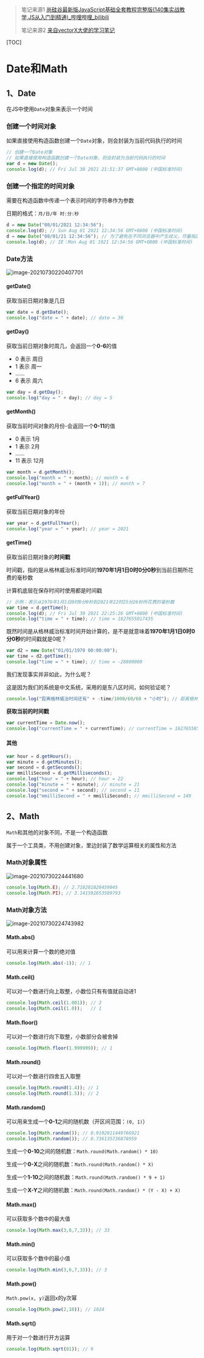 > 笔记来源1 [尚硅谷最新版JavaScript基础全套教程完整版(140集实战教学,JS从入门到精通)_哔哩哔哩_bilibili](https://www.bilibili.com/video/BV1YW411T7GX?spm_id_from=333.337.search-card.all.click)
>
> 笔记来源2 [来自vectorX大佬的学习笔记](https://github.com/vectorxxxx/NOTE_JS)

[TOC]

# Date和Math

## 1、Date

在JS中使用`Date`对象来表示一个时间

### 创建一个时间对象

如果直接使用构造函数创建一个`Date`对象，则会封装为当前代码执行的时间

```javascript
// 创建一个Date对象
// 如果直接使用构造函数创建一个Date对象，则会封装为当前代码执行的时间
var d = new Date();
console.log(d); // Fri Jul 30 2021 21:51:37 GMT+0800 (中国标准时间)
```

### 创建一个指定的时间对象

需要在构造函数中传递一个表示时间的字符串作为参数

日期的格式：`月/日/年 时:分:秒`

```javascript
d = new Date("08/01/2021 12:34:56");
console.log(d); // Sun Aug 01 2021 12:34:56 GMT+0800 (中国标准时间)
d = new Date("08/01/21 12:34:56"); // 为了避免在不同浏览器中产生歧义，尽量指定完整年份
console.log(d); // IE：Mon Aug 01 1921 12:34:56 GMT+0800 (中国标准时间)
```

### Date方法

![image-20210730220407701](https://i.loli.net/2021/07/30/zKbtL3HJSXDjqmW.png)

#### getDate()

获取当前日期对象是几日

```javascript
var date = d.getDate();
console.log("date = " + date); // date = 30
```

#### getDay()

获取当前日期对象时周几，会返回一个**0-6**的值

- 0 表示 周日
- 1 表示 周一
- ......
- 6 表示 周六

```javascript
var day = d.getDay();
console.log("day = " + day); // day = 5
```

#### getMonth()

获取当前时间对象的月份-会返回一个**0-11**的值

- 0 表示 1月
- 1 表示 2月
- ......
- 11 表示 12月

```javascript
var month = d.getMonth();
console.log("month = " + month); // month = 6
console.log("month = " + (month + 1)); // month = 7
```

#### getFullYear()

获取当前日期对象的年份

```javascript
var year = d.getFullYear();
console.log("year = " + year); // year = 2021
```

#### getTime()

获取当前日期对象的**时间戳**

时间戳，指的是从格林威治标准时间的**1970年1月1日0时0分0秒**到当前日期所花费的毫秒数

计算机底层在保存时间时使用都是时间戳

```javascript
// 示例：表示从1970年1月1日0时0分0秒到2021年22时25分26秒所花费的毫秒数
var time = d.getTime();
console.log(d); // Fri Jul 30 2021 22:25:26 GMT+0800 (中国标准时间)
console.log("time = " + time); // time = 1627655017435
```

既然时间是从格林威治标准时间开始计算的，是不是就意味着**1970年1月1日0时0分0秒**的时间戳就是0呢？

```javascript
var d2 = new Date("01/01/1970 00:00:00");
var time = d2.getTime();
console.log("time = " + time); // time = -28800000
```

我们发现事实并非如此，为什么呢？

这是因为我们的系统是中文系统，采用的是东八区时间，如何验证呢？

```javascript
console.log("距离格林威治时间还有" + -time/1000/60/60 + "小时"); // 距离格林威治时间还有8小时
```

**获取当前的时间戳**

```javascript
var currentTime = Date.now();
console.log("currentTime = " + currentTime); // currentTime = 1627655852125
```

#### 其他

```javascript
var hour = d.getHours();
var minute = d.getMinutes();
var second = d.getSeconds();
var mmilliSecond = d.getMilliseconds();
console.log("hour = " + hour); // hour = 22
console.log("minute = " + minute); // minute = 21
console.log("second = " + second); // second = 11
console.log("mmilliSecond = " + mmilliSecond); // mmilliSecond = 149
```



## 2、Math

`Math`和其他的对象不同，不是一个构造函数

属于一个工具类，不用创建对象，里边封装了数学运算相关的属性和方法

### Math对象属性

![image-20210730224441680](https://i.loli.net/2021/07/30/MZFsPXyDCRNdtfo.png)

```javascript
console.log(Math.E); // 2.718281828459045
console.log(Math.PI); // 3.141592653589793
```

### Math对象方法

![image-20210730224743982](https://i.loli.net/2021/07/30/vBxrAkmeQ2tGzKf.png)

#### Math.abs()

可以用来计算一个数的绝对值

```javascript
console.log(Math.abs(-1)); // 1
```

#### Math.ceil()

可以对一个数进行向上取整，小数位只有有值就自动进1

```javascript
console.log(Math.ceil(1.001)); // 2
console.log(Math.ceil(1.0));   // 1
```

#### Math.floor()

可以对一个数进行向下取整，小数部分会被舍掉

```javascript
console.log(Math.floor(1.999999)); // 1
```

#### Math.round()

可以对一个数进行四舍五入取整

```javascript
console.log(Math.round(1.4)); // 1
console.log(Math.round(1.5)); // 2
```

#### Math.random()

可以用来生成一个**0-1**之间的随机数（开区间范围：`(0, 1)`）

```javascript
console.log(Math.random()); // 0.9192011449766921
console.log(Math.random()); // 0.736135736878959
```

生成一个**0-10**之间的随机数：`Math.round(Math.random() * 10)`

生成一个**0-X**之间的随机数：`Math.round(Math.random() * X)`

生成一个**1-10**之间的随机数：`Math.round(Math.random() * 9 + 1)`

生成一个**X-Y**之间的随机数：`Math.round(Math.random() * (Y - X) + X)`

#### Math.max()

可以获取多个数中的最大值

```javascript
console.log(Math.max(3,6,7,33)); // 33
```

#### Math.min()

可以获取多个数中的最小值

```javascript
console.log(Math.min(3,6,7,33)); // 3
```

#### Math.pow()

`Math.pow(x, y)`返回x的y次幂

```javascript
console.log(Math.pow(2,10)); // 1024
```

#### Math.sqrt()

用于对一个数进行开方运算

```javascript
console.log(Math.sqrt(81)); // 9
```

